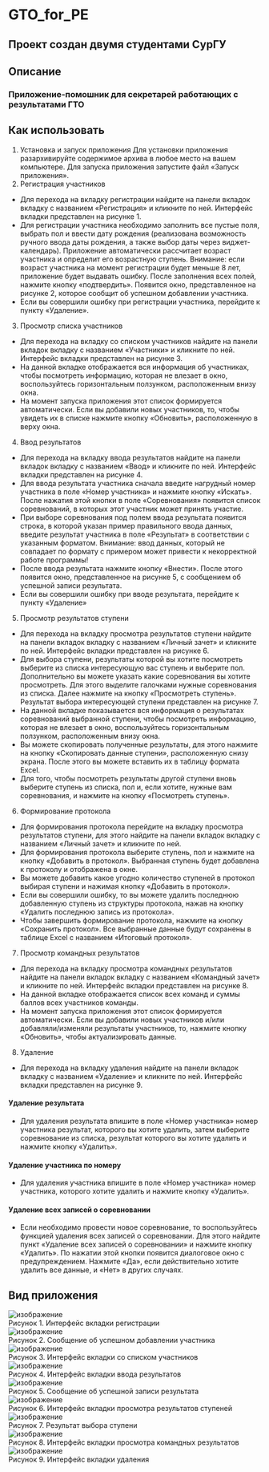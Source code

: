 # GTO_for_PE 

## Проект создан двумя студентами СурГУ

## Описание

### Приложение-помошник для секретарей работающих с результатами ГТО

## Как использовать
1.	Установка и запуск приложения
Для установки приложения разархивируйте содержимое архива в любое место на вашем компьютере.
Для запуска приложения запустите файл «Запуск приложения».  
2.	Регистрация участников
* Для перехода на вкладку регистрации найдите на панели вкладок вкладку с названием «Регистрация» и кликните по ней. Интерфейс вкладки представлен на рисунке 1.
* Для регистрации участника необходимо заполнить все пустые поля, выбрать пол и ввести дату рождения (реализована возможность ручного ввода даты рождения, а также выбор даты через виджет-календарь).
Приложение автоматически рассчитает возраст участника и определит его возрастную ступень. Внимание: если возраст участника на момент регистрации будет меньше 8 лет, приложение будет выдавать ошибку.
После заполнения всех полей, нажмите кнопку «подтвердить». Появится окно, представленное на рисунке 2, которое сообщит об успешном добавлении участника.
* Если вы совершили ошибку при регистрации участника, перейдите к пункту «Удаление».
3.	Просмотр списка участников
* Для перехода на вкладку со списком участников найдите на панели вкладок вкладку с названием «Участники» и кликните по ней. Интерфейс вкладки представлен на рисунке 3.
* На данной вкладке отображается вся информация об участниках, чтобы посмотреть информацию, которая не влезает в окно, воспользуйтесь горизонтальным ползунком, расположенным внизу окна.
* На момент запуска приложения этот список формируется автоматически. Если вы добавили новых участников, то, чтобы увидеть их в списке нажмите кнопку «Обновить», расположенную в верху окна.
4.	Ввод результатов
* Для перехода на вкладку ввода результатов найдите на панели вкладок вкладку с названием «Ввод» и кликните по ней. Интерфейс вкладки представлен на рисунке 4.
* Для ввода результата участника сначала введите нагрудный номер участника в поле «Номер участника» и нажмите кнопку «Искать». После нажатия этой кнопки в поле «Соревнования» появится список соревнований, в которых этот участник может принять участие.
* При выборе соревнования под полем ввода результата появится строка, в которой указан пример правильного ввода данных, введите результат участника в поле «Результат» в соответствии с указанным форматом. Внимание: ввод данных, который не совпадает по формату с примером может привести к некорректной работе программы!
* После ввода результата нажмите кнопку «Внести». После этого появится окно, представленное на рисунке 5, с сообщением об успешной записи результата.
* Если вы совершили ошибку при вводе результата, перейдите к пункту «Удаление»
5.	Просмотр результатов ступени
* Для перехода на вкладку просмотра результатов ступени найдите на панели вкладок вкладку с названием «Личный зачет» и кликните по ней. Интерфейс вкладки представлен на рисунке 6.
* Для выбора ступени, результаты которой вы хотите посмотреть выберите из списка интересующую вас ступень и выберите пол. Дополнительно вы можете указать какие соревнования вы хотите просмотреть. Для этого выделите галочками нужные соревнования из списка. Далее нажмите на кнопку «Просмотреть ступень». Результат выбора интересующей ступени представлен на рисунке 7.
* На данной вкладке показывается вся информация о результатах соревнований выбранной ступени, чтобы посмотреть информацию, которая не влезает в окно, воспользуйтесь горизонтальным ползунком, расположенным внизу окна.
* Вы можете скопировать полученные результаты, для этого нажмите на кнопку «Скопировать данные ступени», расположенную снизу экрана. После этого вы можете вставить их в таблицу формата Excel.
* Для того, чтобы посмотреть результаты другой ступени вновь выберите ступень из списка, пол и, если хотите, нужные вам соревнования, и нажмите на кнопку «Посмотреть ступень».
6.	Формирование протокола
* Для формирования протокола перейдите на вкладку просмотра результатов ступени, для этого найдите на панели вкладок вкладку с названием «Личный зачет» и кликните по ней.
* Для формирования протокола выберите ступень, пол и нажмите на кнопку «Добавить в протокол». Выбранная ступень будет добавлена к протоколу и отображена в окне.
* Вы можете добавить какое угодно количество ступеней в протокол выбирая ступени и нажимая кнопку «Добавить в протокол».
* Если вы совершили ошибку, то вы можете удалить последнюю добавленную ступень из структуры протокола, нажав на кнопку «Удалить последнюю запись из протокола».
* Чтобы завершить формирование протокола, нажмите на кнопку «Сохранить протокол». Все выбранные данные будут сохранены в таблице Excel с названием «Итоговый протокол».
7.	Просмотр командных результатов
* Для перехода на вкладку просмотра командных результатов найдите на панели вкладок вкладку с названием «Командный зачет» и кликните по ней. Интерфейс вкладки представлен на рисунке 8.
* На данной вкладке отображается список всех команд и суммы баллов всех участников команды.
* На момент запуска приложения этот список формируется автоматически. Если вы добавили новых участников и/или добавляли/изменяли результаты участников, то, нажмите кнопку «Обновить», чтобы актуализировать данные.
8.	Удаление
* Для перехода на вкладку удаления найдите на панели вкладок вкладку с названием «Удаление» и кликните по ней. Интерфейс вкладки представлен на рисунке 9.
#### Удаление результата
* Для удаления результата впишите в поле «Номер участника» номер участника результат, которого вы хотите удалить, затем выберите соревнование из списка, результат которого вы хотите удалить и нажмите кнопку «Удалить».
#### Удаление участника по номеру
* Для удаления участника впишите в поле «Номер участника» номер участника, которого хотите удалить и нажмите кнопку «Удалить».

#### Удаление всех записей о соревновании
* Если необходимо провести новое соревнование, то воспользуйтесь функцией удаления всех записей о соревновании. Для этого найдите пункт «Удаление всех записей о соревновании» и нажмите кнопку «Удалить». По нажатии этой кнопки появится диалоговое окно с предупреждением. Нажмите «Да», если действительно хотите удалить все данные, и «Нет» в других случаях.

## Вид приложения
![изображение](https://github.com/user-attachments/assets/8314d9f0-bb54-4b92-a976-9f38858ce9a5)
<br>
Рисунок 1. Интерфейс вкладки регистрации
<br>
![изображение](https://github.com/user-attachments/assets/634c1d22-9250-4e76-ae03-164c59754242)
<br>
Рисунок 2. Сообщение об успешном добавлении участника
<br>
![изображение](https://github.com/user-attachments/assets/3d0c2659-3ed5-4226-8c71-8d02a2fd34f7)
<br>
Рисунок 3. Интерфейс вкладки со списком участников
<br>
![изображение](https://github.com/user-attachments/assets/b23264e5-8769-4b3a-b148-f2534fc09d88)
<br>
Рисунок 4. Интерфейс вкладки ввода результатов
<br>
![изображение](https://github.com/user-attachments/assets/35dd6ffb-54e3-4f01-ab65-9dae7eeb3c95)
<br>
Рисунок 5. Сообщение об успешной записи результата
<br>
![изображение](https://github.com/user-attachments/assets/aa437646-ab50-468e-9acb-68daee19cbcf)
<br>
Рисунок 6. Интерфейс вкладки просмотра результатов ступеней
<br>
![изображение](https://github.com/user-attachments/assets/fc4e4256-87a9-49eb-a656-ddfd94e6f179)
<br>
Рисунок 7. Результат выбора ступени
<br>
![изображение](https://github.com/user-attachments/assets/753f9798-b71a-4fc6-9ce9-7873412a3da4)
<br>
Рисунок 8. Интерфейс вкладки просмотра командных результатов
<br>
![изображение](https://github.com/user-attachments/assets/18507218-9d86-4db3-9cb9-3c98c7d33fec)
<br>
Рисунок 9. Интерфейс вкладки удаления
<br>

